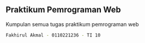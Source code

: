 ## Praktikum Pemrograman Web
Kumpulan semua tugas praktikum pemrograman web
```bash
Fakhirul Akmal - 0110221236 - TI 10

